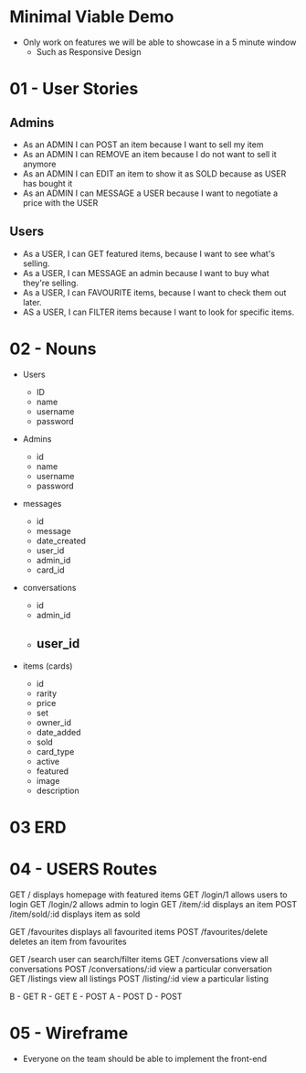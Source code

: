 # Minimal Viable Demo

- Only work on features we will be able to showcase in a 5 minute window
  - Such as Responsive Design

# 01 - User Stories

## Admins

- As an ADMIN I can POST an item because I want to sell my item
- As an ADMIN I can REMOVE an item because I do not want to sell it anymore
- As an ADMIN I can EDIT an item to show it as SOLD because as USER has bought it
- As an ADMIN I can MESSAGE a USER because I want to negotiate a price with the USER

## Users

- As a USER, I can GET featured items, because I want to see what's selling.
- As a USER, I can MESSAGE an admin because I want to buy what they're selling.
- As a USER, I can FAVOURITE items, because I want to check them out later.
- AS a USER, I can FILTER items because I want to look for specific items.

# 02 - Nouns

- Users
  - ID
  - name
  - username
  - password
- Admins
  - id
  - name
  - username
  - password
- messages
  - id
  - message
  - date_created
  - user_id
  - admin_id
  - card_id
- conversations
  - id
  - admin_id
  - user_id
    - 

- items (cards)
  - id
  - rarity
  - price
  - set
  - owner_id
  - date_added
  - sold
  - card_type
  - active
  - featured
  - image
  - description

# 03 ERD

# 04 -  USERS Routes

GET   /                    displays homepage with featured items
GET   /login/1             allows users to login
GET   /login/2             allows admin to login
GET   /item/:id            displays an item
POST  /item/sold/:id       displays item as sold 
<!-- Will sold items be removed from user's favourites and/or Featured items? -->
GET   /favourites          displays all favourited items
POST  /favourites/delete   deletes an item from favourites
 <!--The above post would be changing a boolean to false. Not hard deleting a record, correct?  -->
GET   /search              user can search/filter items
GET   /conversations       view all conversations
POST  /conversations/:id   view a particular conversation        
GET   /listings            view all listings
POST  /listing/:id         view a particular listing
<!-- I think we need a POST /item/inactive/:id    mark an item as inactive -->
<!-- I think we also need a POST /message route to post a message. Where will that live? /login page? -->

B - GET
R - GET
E - POST
A - POST
D - POST

# 05 - Wireframe

- Everyone on the team should be able to implement the front-end
